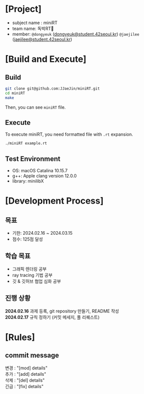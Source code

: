 # [Project]
- subject name : miniRT
- team name: 독박RT🍼
- member: `@dongyeuk` (dongyeuk@student.42seoul.kr) `@jaejilee` (jaejilee@student.42seoul.kr)

# [Build and Execute]
## Build
```bash
git clone git@github.com:JJaeJin/miniRT.git
cd miniRT
make
```
Then, you can see `miniRT` file.
## Execute
To execute miniRT, you need formatted file with `.rt` expansion.
```bash
./miniRT example.rt
```
## Test Environment
- OS: macOS Catalina 10.15.7
- g++: Apple clang version 12.0.0
- library: minilibX

# [Development Process]
## 목표
- 기한: 2024.02.16 ~ 2024.03.15
- 점수: 125점 달성
## 학습 목표
- 그래픽 렌더링 공부
- ray tracing 기법 공부
- 깃 & 깃허브 협업 심화 공부
## 진행 상황
**2024.02.16** 과제 등록, git repository 만들기, README 작성  
**2024.02.17** 규칙 정하기 (커밋 메세지, 풀 리퀘스트)   

# [Rules]
## commit message

변경 : "[mod] details"  
추가 : "[add] details"  
삭제 : "[del] details"  
긴급 : "[fix] details"  
